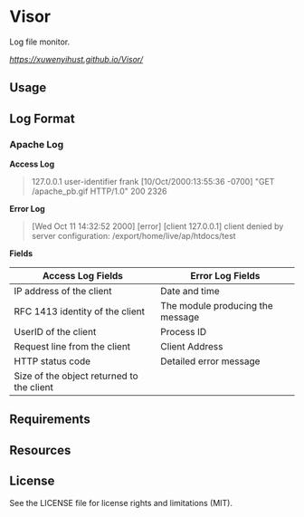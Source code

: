 # Visor
Log file monitor.

 *https://xuwenyihust.github.io/Visor/*

## Usage

## Log Format
### Apache Log

**Access Log**
> 127.0.0.1 user-identifier frank [10/Oct/2000:13:55:36 -0700] "GET /apache_pb.gif HTTP/1.0" 200 2326

**Error Log**
> [Wed Oct 11 14:32:52 2000] [error] [client 127.0.0.1] client denied by server configuration: /export/home/live/ap/htdocs/test

**Fields**

|Access Log Fields|Error Log Fields|
|-----|-----|
|IP address of the client|Date and time|
|RFC 1413 identity of the client|The module producing the message|
|UserID of the client|Process ID|
|Request line from the client|Client Address|
|HTTP status code|Detailed error message|
|Size of the object returned to the client||

## Requirements

## Resources

## License
See the LICENSE file for license rights and limitations (MIT).

